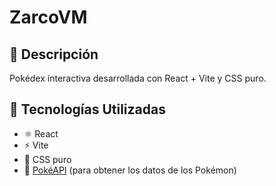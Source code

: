 # ZarcoVM

## 🧩 Descripción

Pokédex interactiva desarrollada con React + Vite y CSS puro.

## 🚀 Tecnologías Utilizadas

- ⚛️ React
- ⚡ Vite
- 🎨 CSS puro
- 🔗 [PokéAPI](https://pokeapi.co/) (para obtener los datos de los Pokémon)
